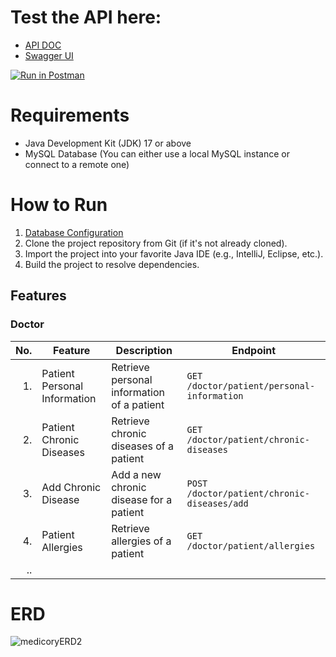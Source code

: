 # Test the API here:
- [API DOC](http://localhost:7777/v3/api-docs)
- [Swagger UI](http://localhost:7777/swagger-ui//index.html)

<a href="https://interstellar-capsule-619026.postman.co/collection/28660393-3250146c-3baa-4035-9ebe-837a4e7a0ce0?source=rip_html">
	<img alt="Run in Postman" src="https://run.pstmn.io/button.svg">
</a>

# Requirements
- Java Development Kit (JDK) 17 or above
- MySQL Database (You can either use a local MySQL instance or connect to a remote one)

# How to Run
1. [Database Configuration](DB#readme)
2. Clone the project repository from Git (if it's not already cloned).
3. Import the project into your favorite Java IDE (e.g., IntelliJ, Eclipse, etc.).
4. Build the project to resolve dependencies.

## Features

### Doctor

| No. | Feature                      | Description                                                     | Endpoint                                     |
|----:|------------------------------|-----------------------------------------------------------------|----------------------------------------------|
|  1. | Patient Personal Information | Retrieve personal information of a patient                      | `GET /doctor/patient/personal-information`  |
|  2. | Patient Chronic Diseases     | Retrieve chronic diseases of a patient                          | `GET /doctor/patient/chronic-diseases`      |
|  3. | Add Chronic Disease          | Add a new chronic disease for a patient                        | `POST /doctor/patient/chronic-diseases/add`|
|  4. | Patient Allergies            | Retrieve allergies of a patient                                | `GET /doctor/patient/allergies`             |
|  .. |

# ERD

![medicoryERD2](https://github.com/said-ahmd/health_card/assets/108232157/6a505ea2-e375-43d8-b5a5-611f9f1c8301)
